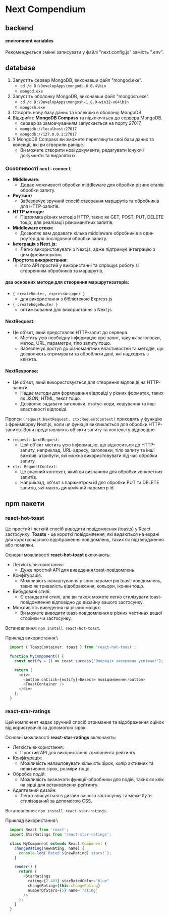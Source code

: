 # Next Compendium

## backend

#### environment variables
Рекомендується змінні записувати у файлі "next.config.js" замість ".env".


## database
1. Запустіть сервер MongoDB, виконавши файл "mongod.exe". 
    - `cd /d D:\DevelopApps\mongodb-6.0.4\bin`
    - `mongod.exe`
2. Запустіть оболонку MongoDB, виконавши файл "mongosh.exe". 
    - `cd /d D:\DevelopApps\mongosh-1.8.0-win32-x64\bin`    
    - `mongosh.exe`
3. Створіть нову базу даних та колекцію в оболонці MongoDB.
4. Відкрийте **MongoDB Compass** та підключіться до сервера MongoDB.
    - сервер за замовчуванням запускається на порту 27017,
    - `mongodb://localhost:27017`
    - `mongodb://127.0.0.1:27017`
5. У MongoDB Compass ви зможете переглянути свої бази даних та колекції, які ви створили раніше. 
    - Ви можете створити нові документи, редагувати існуючі документи та видаляти їх.

### Особливості `next-connect`
+ **Middleware:**
  - Додає можливості обробки middleware для обробки різних етапів обробки запиту.
+ **Роутинг:**
  - Забезпечує зручний спосіб створення маршрутів та обробників для HTTP-запитів.
+ **HTTP методи:**
  - Підтримка різних методів HTTP, таких як GET, POST, PUT, DELETE тощо, для реалізації різноманітних запитів.
+ **Middleware стеки:**
  - Дозволяє вам додавати кілька middleware обробників в один роутер для послідовної обробки запиту.
+ **Інтеграція з Next.js:**
  - Легко використовувати з Next.js, адже підтримує інтеграцію з цим фреймворком.
+ **Простота використання:**
  - Його API простий у використанні та спрощує роботу зі створенням обробників та маршрутів.

#### два основних методи для створення маршрутизаторів:
+ `{ createRouter, expressWrapper }`
  - для використання з бібліотекою Express.js
+ `{ createEdgeRouter }`
  - оптимізований для використання з Next.js

#### NextRequest:
* Це об'єкт, який представляє HTTP-запит до сервера. 
  - Містить усю необхідну інформацію про запит, таку як заголовки, метод, URL, параметри, тіло запиту тощо.
  - Забезпечує доступ до різноманітних властивостей та методів, що дозволяють отримувати та обробляти дані, які надходять з клієнта.

#### NextResponse:
* Це об'єкт, який використовується для створення відповіді на HTTP-запити.
  - Надає методи для формування відповіді у різних форматах, таких як JSON, HTML, текст тощо.
  - Дозволяє задавати заголовки, статус-коди, кешування та інші властивості відповіді.

Пропси `(request:NextRequest, ctx:RequestContext)` приходять у функцію з фреймворку Next.js, коли ця функція викликається для обробки HTTP-запитів. Вони представляють об'єкти запиту та контексту відповідно.
+ `request: NextRequest`:
  - Цей об'єкт містить усю інформацію, що відноситься до HTTP-запиту, наприклад, URL-адресу, заголовки, тіло запиту та інші важливі атрибути, які можна використовувати під час обробки запиту.
+ `ctx: RequestContext`: 
  - Це власний контекст, який ви визначили для обробки конкретних запитів.
  - Наприклад, об'єкт з параметром id для обробки PUT та DELETE запитів, які мають динамічний параметр id.

## npm пакети

### react-hot-toast

Це простий і легкий спосіб виводити повідомлення (toasts) у React застосунку. **Toasts** - це короткі повідомлення, які видаються на екрані для короткочасного відображення повідомлень, таких як підтвердження або помилки.

Основні можливості **react-hot-toast** включають:
+ Легкість використання:
  - Дуже простий API для виведення toast-повідомлень.
+ Конфігурація:
  - Можливість налаштування різних параметрів toast-повідомлень, таких як тривалість відображення, кольори, іконки тощо.
+ Вибудовані стилі:
  - Є стандартні стилі, але ви також можете легко стилізувати toast-повідомлення відповідно до дизайну вашого застосунку.
+ Можливість виведення на різних місцях:
  - Ви можете виводити toast-повідомлення в різних частинах вашої сторінки чи застосунку.

Встановлення: `npm install react-hot-toast`.

Приклад використання:\
```typescript
  import { ToastContainer, toast } from 'react-hot-toast';

  function MyComponent() {
    const notify = () => toast.success('Операція завершена успішно!');

    return (
      <div>
        <button onClick={notify}>Вивести повідомлення</button>
        <ToastContainer />
      </div>
    );
  }
```

### react-star-ratings

Цей компонент надає зручний спосіб отримання та відображення оцінок від користувачів за допомогою зірок.

Основні можливості **react-star-ratings** включають:
+ Легкість використання:
  - Простий API для використання компонента рейтингу.
+ Конфігурація:
  - Можливість налаштовувати кількість зірок, колір активних та неактивних зірок, розміри тощо.
+ Обробка подій:
  - Можливість визначати функції-обробники для подій, таких як клік на зірці для встановлення рейтингу.
+ Адаптивний дизайн:
  - Легко вписується в дизайн вашого застосунку та може бути стилізований за допомогою CSS.

Встановлення: `npm install react-star-ratings`.

Приклад використання:\
```typescript
  import React from 'react';
  import StarRatings from 'react-star-ratings';

  class MyComponent extends React.Component {
    changeRating(newRating, name) {
      console.log(`Rated ${newRating} stars!`);
    }

    render() {
      return (
        <StarRatings
          rating={2.403} starRatedColor="blue"
          changeRating={this.changeRating}
          numberOfStars={5} name='rating'
        />
      );
    }
  }
```




